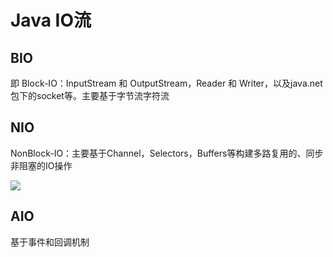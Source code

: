 # Java IO流



## BIO

即 Block-IO：InputStream 和 OutputStream，Reader 和 Writer，以及java.net包下的socket等。主要基于字节流字符流



## NIO

NonBlock-IO：主要基于Channel，Selectors，Buffers等构建多路复用的、同步非阻塞的IO操作

![](../Resources/java-selector.jpg)



## AIO

基于事件和回调机制  